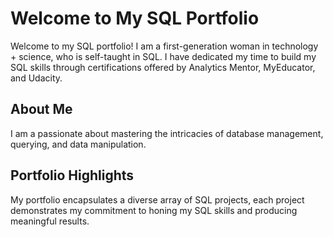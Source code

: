 # Welcome to My SQL Portfolio

Welcome to my SQL portfolio! I am a first-generation woman in technology + science, who is self-taught in SQL. I have dedicated my time to build my SQL skills through certifications offered by Analytics Mentor, MyEducator, and Udacity.

## About Me

I am a passionate about mastering the intricacies of database management, querying, and data manipulation.

## Portfolio Highlights

My portfolio encapsulates a diverse array of SQL projects, each project demonstrates my commitment to honing my SQL skills and producing meaningful results.
